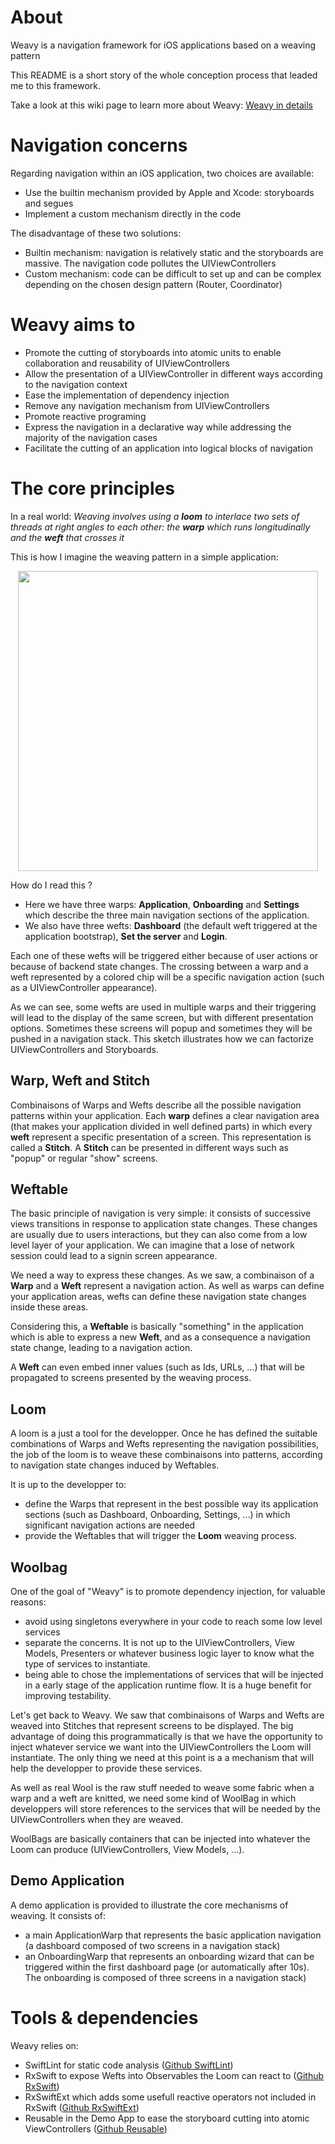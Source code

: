 # About
Weavy is a navigation framework for iOS applications based on a weaving pattern

This README is a short story of the whole conception process that leaded me to this framework.

Take a look at this wiki page to learn more about Weavy: [Weavy in details](https://github.com/twittemb/Weavy/wiki/Weavy-in-details)

# Navigation concerns
Regarding navigation within an iOS application, two choices are available:
- Use the builtin mechanism provided by Apple and Xcode: storyboards and segues
-  Implement a custom mechanism directly in the code

The disadvantage of these two solutions:
- Builtin mechanism: navigation is relatively static and the storyboards are massive. The navigation code pollutes the UIViewControllers
- Custom mechanism: code can be difficult to set up and can be complex depending on the chosen design pattern (Router, Coordinator)

# Weavy aims to
- Promote the cutting of storyboards into atomic units to enable collaboration and reusability of UIViewControllers
- Allow the presentation of a UIViewController in different ways according to the navigation context
- Ease the implementation of dependency injection
- Remove any navigation mechanism from UIViewControllers 
- Promote reactive programing
- Express the navigation in a declarative way while addressing the majority of the navigation cases
- Facilitate the cutting of an application into logical blocks of navigation

# The core principles

In a real world: *Weaving involves using a **loom** to interlace two sets of threads at right angles to each other: the **warp** which runs longitudinally and the **weft** that crosses it*

This is how I imagine the weaving pattern in a simple application:

<p align="center">
<img src="https://raw.githubusercontent.com/twittemb/Weavy/develop/Resources/weavy_weaving.png" width="480"/>
</p>

How do I read this ?

- Here we have three warps: **Application**, **Onboarding** and **Settings** which describe the three main navigation sections of the application.
- We also have three wefts: **Dashboard** (the default weft triggered at the application bootstrap), **Set the server** and **Login**.

Each one of these wefts will be triggered either because of user actions or because of backend state changes.
The crossing between a warp and a weft represented by a colored chip will be a specific navigation action (such as a UIViewController appearance).

As we can see, some wefts are used in multiple warps and their triggering will lead to the display of the same screen, but with different presentation options. Sometimes these screens will popup and sometimes they will be pushed in a navigation stack.
This sketch illustrates how we can factorize UIViewControllers and Storyboards.

## Warp, Weft and Stitch
Combinaisons of Warps and Wefts describe all the possible navigation patterns within your application.
Each **warp** defines a clear navigation area (that makes your application divided in well defined parts) in which every **weft** represent a specific presentation of a screen. This representation is called a **Stitch**. A **Stitch** can be presented in different ways such as "popup" or regular "show" screens.

## Weftable
The basic principle of navigation is very simple: it consists of successive views transitions in response to application state changes. These changes are usually due to users interactions, but they can also come from a low level layer of your application. We can imagine that a lose of network session could lead to a signin screen appearance.

We need a way to express these changes. As we saw, a combinaison of a **Warp** and a **Weft** represent a navigation action. As well as warps can define your application areas, wefts can define these navigation state changes inside these areas.

Considering this, a **Weftable** is basically "something" in the application which is able to express a new **Weft**, and as a consequence a navigation state change, leading to a navigation action.

A **Weft** can even embed inner values (such as Ids, URLs, ...) that will be propagated to screens presented by the weaving process.

## Loom
A loom is a just a tool for the developper. Once he has defined the suitable combinations of Warps and Wefts representing the navigation possibilities, the job of the loom is to weave these combinaisons into patterns, according to navigation state changes induced by Weftables. 

It is up to the developper to:
- define the Warps that represent in the best possible way its application sections (such as Dashboard, Onboarding, Settings, ...) in which significant navigation actions are needed
- provide the Weftables that will trigger the **Loom** weaving process.

## Woolbag
One of the goal of "Weavy" is to promote dependency injection, for valuable reasons:
- avoid using singletons everywhere in your code to reach some low level services
- separate the concerns. It is not up to the UIViewControllers, View Models, Presenters or whatever business logic layer to know what the type of services to instantiate.
- being able to chose the implementations of services that will be injected in a early stage of the application runtime flow. It is a huge benefit for improving testability.

Let's get back to Weavy. We saw that combinaisons of Warps and Wefts are weaved into Stitches that represent screens to be displayed. The big advantage of doing this programmatically is that we have the opportunity to inject whatever service we want into the UIViewControllers the Loom will instantiate. The only thing we need at this point is a a mechanism that will help the developper to provide these services.

As well as real Wool is the raw stuff needed to weave some fabric when a warp and a weft are knitted, we need some kind of WoolBag in which developpers will store references to the services that will be needed by the UIViewControllers when they are weaved.

WoolBags are basically containers that can be injected into whatever the Loom can produce (UIViewControllers, View Models, ...).

## Demo Application
A demo application is provided to illustrate the core mechanisms of weaving. It consists of:
- a main ApplicationWarp that represents the basic application navigation (a dashboard composed of two screens in a navigation stack)
- an OnboardingWarp that represents an onboarding wizard that can be triggered within the first dashboard page (or automatically after 10s). The onboarding is composed of three screens in a navigation stack)

# Tools & dependencies

Weavy relies on:
- SwiftLint for static code analysis ([Github SwiftLint](https://github.com/realm/SwiftLint))
- RxSwift to expose Wefts into Observables the Loom can react to ([Github RxSwift](https://github.com/ReactiveX/RxSwift))
- RxSwiftExt which adds some usefull reactive operators not included in RxSwift ([Github RxSwiftExt](https://github.com/RxSwiftCommunity/RxSwiftExt))
- Reusable in the Demo App to ease the storyboard cutting into atomic ViewControllers ([Github Reusable](https://github.com/AliSoftware/Reusable))
